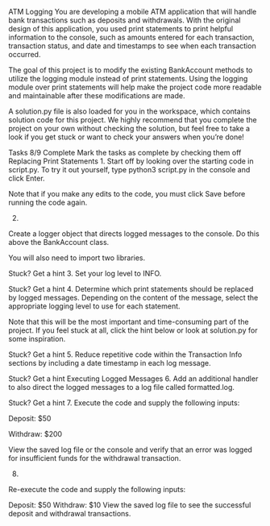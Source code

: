 ATM Logging
You are developing a mobile ATM application that will handle bank transactions such as deposits and withdrawals. With the original design of this application, you used print statements to print helpful information to the console, such as amounts entered for each transaction, transaction status, and date and timestamps to see when each transaction occurred.

The goal of this project is to modify the existing BankAccount methods to utilize the logging module instead of print statements. Using the logging module over print statements will help make the project code more readable and maintainable after these modifications are made.

A solution.py file is also loaded for you in the workspace, which contains solution code for this project. We highly recommend that you complete the project on your own without checking the solution, but feel free to take a look if you get stuck or want to check your answers when you’re done!

Tasks
8/9 Complete
Mark the tasks as complete by checking them off
Replacing Print Statements
1.
Start off by looking over the starting code in script.py. To try it out yourself, type python3 script.py in the console and click Enter.

Note that if you make any edits to the code, you must click Save before running the code again.

2.
Create a logger object that directs logged messages to the console. Do this above the BankAccount class.

You will also need to import two libraries.


Stuck? Get a hint
3.
Set your log level to INFO.


Stuck? Get a hint
4.
Determine which print statements should be replaced by logged messages. Depending on the content of the message, select the appropriate logging level to use for each statement.

Note that this will be the most important and time-consuming part of the project. If you feel stuck at all, click the hint below or look at solution.py for some inspiration.


Stuck? Get a hint
5.
Reduce repetitive code within the Transaction Info sections by including a date timestamp in each log message.


Stuck? Get a hint
Executing Logged Messages
6.
Add an additional handler to also direct the logged messages to a log file called formatted.log.


Stuck? Get a hint
7.
Execute the code and supply the following inputs:

Deposit: $50

Withdraw: $200

View the saved log file or the console and verify that an error was logged for insufficient funds for the withdrawal transaction.

8.
Re-execute the code and supply the following inputs:

Deposit: $50
Withdraw: $10
View the saved log file to see the successful deposit and withdrawal transactions.